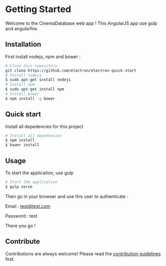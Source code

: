 # Getting Started

Welcome to the CinemaDatabase web app ! This AngularJS app use gulp and angularfire.

## Installation

First install nodejs, npm and bower :

```bash
# Clone this repository
git clone https://github.com/electron/electron-quick-start
# Install nodejs
$ sudo apt-get install nodejs
# Install npm
$ sudo apt-get install npm
# Install bower
$ npm install -g bower
```

## Quick start

Install all depedencies for this project

```bash
# Install all depedencies
$ npm install
$ bower install
```
## Usage

To start the application, use gulp

```bash
# Start the application
$ gulp serve
```

Then go in your browser and use this user to authenticate :

Email : test@test.com

Password : test

There you go !

## Contribute

Contributions are always welcome!
Please read the [contribution guidelines](contributing.md) first.

